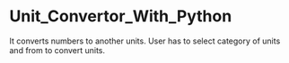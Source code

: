 # Unit_Convertor_With_Python
It converts numbers to another units.
User has to select category of units and from to convert units.
